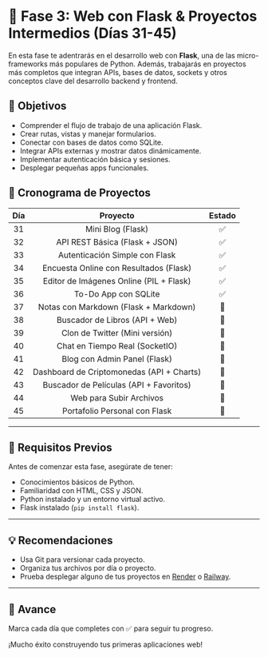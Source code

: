 # 🚀 Fase 3: Web con Flask & Proyectos Intermedios (Días 31-45)

En esta fase te adentrarás en el desarrollo web con **Flask**, una de las micro-frameworks más populares de Python.
Además, trabajarás en proyectos más completos que integran APIs, bases de datos, sockets y otros conceptos clave del
desarrollo backend y frontend.

## 🎯 Objetivos

- Comprender el flujo de trabajo de una aplicación Flask.
- Crear rutas, vistas y manejar formularios.
- Conectar con bases de datos como SQLite.
- Integrar APIs externas y mostrar datos dinámicamente.
- Implementar autenticación básica y sesiones.
- Desplegar pequeñas apps funcionales.

## 📅 Cronograma de Proyectos

| Día |                 Proyecto                  | Estado |
|:---:|:-----------------------------------------:|:------:|
| 31  |             Mini Blog (Flask)             |   ✅    |
| 32  |      API REST Básica (Flask + JSON)       |   ✅    |
| 33  |      Autenticación Simple con Flask       |   ✅    |
| 34  |  Encuesta Online con Resultados (Flask)   |   ✅    |
| 35  |  Editor de Imágenes Online (PIL + Flask)  |   ✅    |
| 36  |           To-Do App con SQLite            |   ✅    |
| 37  |   Notas con Markdown (Flask + Markdown)   |   🔲   |
| 38  |      Buscador de Libros (API + Web)       |   🔲   |
| 39  |      Clon de Twitter (Mini versión)       |   🔲   |
| 40  |      Chat en Tiempo Real (SocketIO)       |   🔲   |
| 41  |       Blog con Admin Panel (Flask)        |   🔲   |
| 42  | Dashboard de Criptomonedas (API + Charts) |   🔲   |
| 43  |  Buscador de Películas (API + Favoritos)  |   🔲   |
| 44  |          Web para Subir Archivos          |   🔲   |
| 45  |       Portafolio Personal con Flask       |   🔲   |

---

## 🧰 Requisitos Previos

Antes de comenzar esta fase, asegúrate de tener:

- Conocimientos básicos de Python.
- Familiaridad con HTML, CSS y JSON.
- Python instalado y un entorno virtual activo.
- Flask instalado (`pip install flask`).

---

## 💡 Recomendaciones

- Usa Git para versionar cada proyecto.
- Organiza tus archivos por día o proyecto.
- Prueba desplegar alguno de tus proyectos en [Render](https://render.com) o [Railway](https://railway.app).

---

## 📌 Avance

Marca cada día que completes con ✅ para seguir tu progreso.

¡Mucho éxito construyendo tus primeras aplicaciones web!
